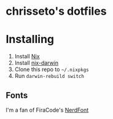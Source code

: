chrisseto's dotfiles
====================

# Installing
1. Install [Nix](https://nixos.org/download.html#nix-install-macos)
1. Install [nix-darwin](https://github.com/LnL7/nix-darwin)
1. Clone this repo to `~/.nixpkgs`
1. Run `darwin-rebuild switch`

## Fonts
I'm a fan of FiraCode's [NerdFont](https://www.nerdfonts.com/font-downloads)
